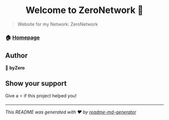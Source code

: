 <h1 align="center">Welcome to ZeroNetwork 👋</h1>
<p>
</p>

> Website for my Network: ZeroNetwork

### 🏠 [Homepage](https://zer0network.xyz)

## Author

👤 **byZero**


## Show your support

Give a ⭐️ if this project helped you!

***
_This README was generated with ❤️ by [readme-md-generator](https://github.com/kefranabg/readme-md-generator)_
